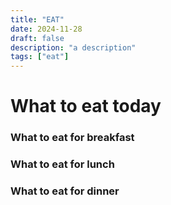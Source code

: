 ```yaml
---
title: "EAT"
date: 2024-11-28
draft: false
description: "a description"
tags: ["eat"]
---
```


# What to eat today
### What to eat for breakfast
### What to eat for lunch
### What to eat for dinner
